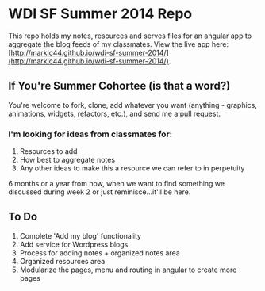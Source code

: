 # WDI SF Summer 2014 Repo

This repo holds my notes, resources and serves files for an angular app to aggregate the blog feeds of my classmates. View the live app here: [http://marklc44.github.io/wdi-sf-summer-2014/](http://marklc44.github.io/wdi-sf-summer-2014/).

## If You're Summer Cohortee (is that a word?)
You're welcome to fork, clone, add whatever you want (anything - graphics, animations, widgets, refactors, etc.), and send me a pull request.

### I'm looking for ideas from classmates for:
1. Resources to add
2. How best to aggregate notes
3. Any other ideas to make this a resource we can refer to in perpetuity

6 months or a year from now, when we want to find something we discussed during week 2 or just reminisce...it'll be here.

## To Do
1. Complete 'Add my blog' functionality
2. Add service for Wordpress blogs
3. Process for adding notes + organized notes area
4. Organized resources area
5. Modularize the pages, menu and routing in angular to create more pages